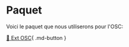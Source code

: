 # Paquet
Voici le paquet que nous utiliserons pour l'OSC:      

[📁 Ext OSC](https://assetstore.unity.com/packages/tools/input-management/extosc-open-sound-control-72005){ .md-button }  



